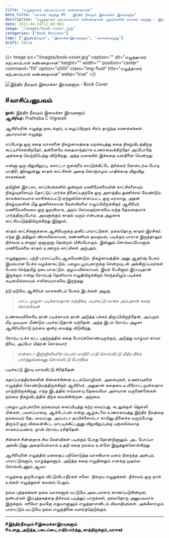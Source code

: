 ```yaml
---
title: "எழுத்தாளர் கற்பகாம்பாள் கண்ணதாசன்"
meta_title: "வாசகர் கருத்து #6 - இந்திர நீலமும் இமைக்கா இரவுகளும்"
description: "எழுத்தாளர் கற்பகாம்பாள் கண்ணதாசன் அவர்களின் வாசகர் கருத்து - இந்திர நீலமும் இமைக்கா இரவுகளும்"
date: 2023-04-24T12:00:00Z
image: "/images/book-cover.jpg"
categories: ["Book Reviews"]
tags: ["இந்திரநீலமும்", "இமைக்காஇரவுகளும்", "வாசகர்கருத்து"]
draft: false
---
```


{{< image src="/images/book-cover.jpg" caption="" alt="எழுத்தாளர் கற்பகாம்பாள் கண்ணதாசன்" height="" width="" position="center" command="fill" option="q100" class="img-fluid" title="எழுத்தாளர் கற்பகாம்பாள் கண்ணதாசன்"  webp="true"  >}}


![இந்திர நீலமும் இமைக்கா இரவுகளும் - Book Cover](/images/book-cover.jpg)

## #வாசிப்பனுபவம்
**நூல்:** இந்திர நீலமும் இமைக்கா இரவுகளும்  
**ஆசிரியர்:** Pratheba C Vignesh

ஆசிரியரின் எழுத்து நடைக்கும், உழைப்பிற்கும் சிரம் தாழ்ந்த வணக்கங்கள். அபாரமான எழுத்து.

எப்போது ஒரு கதை வாசகனை நிகழ்காலத்தை மறக்கடித்து கதை நிகழ்விடத்திற்கு கூட்டிச்செல்கிறதோ, தன்னையே கதைமாந்தராக உணரவைக்கிறதோ அப்போதே அக்கதை வெற்றிபெற்று விடுகிறது. அந்த வகையில் இக்கதை மனதினை வென்றது.

என்னா ஒரு விறுவிறுப்பு, கசாட்டா ஐஸ்க்ரீம் சாப்டுக்கிட்டே த்ரில்லர் கோஸ்டர்ல போற மாதிரி, ஜில்லுன்னு காதல் காட்சிகள் அதை கொஞ்சமும் பாதிக்காத விறுவிறு சாகசங்கள்.

தமிழின் இரட்டை காப்பியங்களில் ஒன்றான மணிமேகலையின் காட்சிகளையும் நிகழ்வுகளையும் தொட்டுப் பார்க்க நினைப்பதற்கே ஒரு அசாத்திய துணிச்சல் வேண்டும். காலங்காலமாக வாசிக்கப்பட்டு ஏற்றுக்கொள்ளப்பட்ட ஒரு வரலாறு, அதன் நிகழ்வுகளின் மீது துணிச்சலான கேள்விகளை எழுப்பியிருக்கிறார் ஆசிரியர். மணிமேகலையை ஒரு துறவியாக, அறம் செய்வதற்காகவே வந்த தேவதையாக பார்த்திருப்போம். அவளுக்கும் காதல் வரும் என்பதை அழகாக காட்சிப்படுத்தியிருக்கிறது இந்நூல்.

காதல் காட்சிகளுக்காக ஆசிரியருக்கு தனிப் பாராட்டுகள். நல்லதொரு காதல் இரசிகர். எந்த இடத்திலும் விரசமில்லாமல், கண்ணியம் தவறாமல், படிக்கும் யாராக இருந்தாலும் நிச்சயம் உள்ளூர குளுகுளு தென்றல் வீசிப்போகும். இன்னும் சொல்லப்போனால் மணிமேகலை காதல் உணரும் காட்சிகள் அற்புதம்.

எழுத்துநடை பற்றி பாராட்டியே ஆகவேண்டும். நிகழ்காலத்தில் அனு ஆதர்ஷ் பேசும் இயல்பான பேச்சு வழக்காகட்டும், பழைய பூம்புகாருக்கு சென்றவுடன் அங்கிருப்பவர்கள் பேசும் செந்தமிழ் நடையாகட்டும். குழப்பமில்லாமல், இவர் பேசினால் இப்படிதான் இருக்கும் என்று ரொம்பத் தெளிவாக எழுதியிருக்கிறார்.செந்தமிழும் படிக்கக் கடினமில்லாமல் எளிமையாகவே இருந்தது.

நடு நடுவே ஆசிரியர் வாசகனிடம் பேசும் இடங்கள் அழகு. 

> *பாட்ட முழுசா படிக்காமதான வந்தீங்க, படிச்சுட்டு வாங்க அப்பதான் கதை சொல்வேன்*

உண்மையிலேயே நான் படிக்காமல் தான் அடுத்த பக்கம் திருப்பியிருந்தேன், அப்புறம் மீற முடியுமா மீண்டும் படிச்சுட்டுதான் வந்தேன். அந்த இடம் ரொம்ப அழகா ஆசிரியரோடு நம்மை ஒன்ற வைத்து விடுகிறது.

ரொம்ப உச்ச கட்ட பதற்றத்தில் கதை போய்க்கொண்டிருக்கும், அடுத்து வாழ்வா சாவா நிலை, அப்போ மித்ரன் சொல்வார்

> *என்னடா இஞ்ஜினியரிங் ப்ரபசர் மாதிரி பாதி சொல்லிட்டு மீதிய நீங்க பார்த்துக்கங்கனு சொல்லிட்டு போறீங்க*

படிச்சுட்டு இரவு வாய்விட்டு சிரித்தேன்.

கதாப்பாத்திரங்களின் சின்னச்சின்ன உடல்மொழிகள், அசைவுகள், உணர்வுகளை எழுத்தில் கொண்டுவந்திருக்கிறார் ஆசிரியர். அதுதான் கதையை உயிரோட்டமுள்ளதாக மாற்றியிருக்கிறது. எந்த இடத்தில் எவ்வளவு தேவையோ அளவான வருணைனைகள் நம்மை நிகழ்விடத்தில் நிற்க வைக்கின்றன. அருமை.

பழைய பூம்புகாரில் நம்மையும் கைப்பிடித்து சுற்ற வைப்பது, கடலுக்குள் ஜெல்லி மீன்கள், பவளப்பாறை, ஆக்டோபஸ் என்று ஆழ்கடலை உணரவைத்து இந்திர நீலத்தை நம்மையும் தேட வைப்பது. அப்பாடா தப்பிச்சோம்டா சாமினு நினைச்சு வரும்போது திரும்பி ஒரு வில்லன்கிட்ட மாட்டிக்கிட்டதுனு விறுவிறுப்புக்கு பஞ்சமில்லாத சாகசப்பயணம். நான் ரொம்ப ரசித்தேன்.

சின்னச் சின்னதாக சில கேள்விகள் படிக்கும் போது தோன்றினாலும். அட போப்பா அங்கிட்டுனு அதையெல்லாம் உதறி கதை நம்மை உள்ளே இழுத்துக்கொள்கிறது.

ஆசிரியரின் எழுத்தில் மனதைப் பறிகொடுத்த வாசகியாக மனம் நிறைந்த அன்பும், பாராட்டுகளும், வாழ்த்துகளும். அடுத்த கதை எழுதினதும் எனக்கு முதல்ல சொல்லிடணும் ஆமா.

எழுத்தை ஒருபோதும் விட்டுவிடாதீர்கள் சகோ. நிறைய எழுதுங்கள். நிச்சயம் ஒரு நாள் உங்கள் எழுத்துகள் கவனம் பெறும்.

நல்ல புத்தகங்கள் நல்ல வாசகனால் மட்டுமே அடையாளம் காணப்படுகின்றன, நண்பர்கள் இப்புத்தகத்தை நிச்சயம் படித்துப் பாருங்கள், நல்லதொரு அனுபவமாக இருக்கும். சரியோ தவறோ எதுவானாலும் எழுத்தாளனிடம் விவாதியுங்கள். அங்கீகாரமும் பாராட்டும் மட்டுமே நல்ல எழுத்தினை வளர்த்தெடுக்கும்.

---

**#இந்திரநீலமும் #இமைக்காஇரவுகளும்**  
**#உனது_அடுத்த_படைப்பை_எதிர்பார்த்து_காத்திருக்கும்_வாசகர்**
